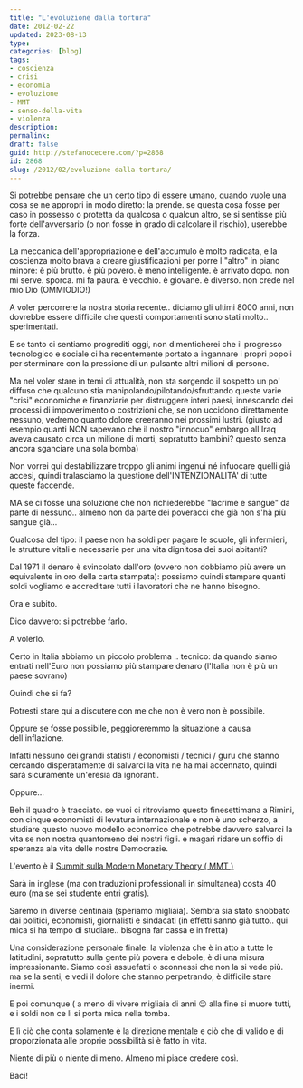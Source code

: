 ```yaml
---
title: "L'evoluzione dalla tortura"
date: 2012-02-22
updated: 2023-08-13
type: 
categories: [blog]
tags:
- coscienza
- crisi
- economia
- evoluzione
- MMT
- senso-della-vita
- violenza
description: 
permalink: 
draft: false
guid: http://stefanocecere.com/?p=2868
id: 2868
slug: /2012/02/evoluzione-dalla-tortura/
---
```


Si potrebbe pensare che un certo tipo di essere umano, quando vuole una cosa se ne appropri in modo diretto: la prende. se questa cosa fosse per caso in possesso o protetta da qualcosa o qualcun altro, se si sentisse più forte dell'avversario (o non fosse in grado di calcolare il rischio), userebbe la forza.

La meccanica dell'appropriazione e dell'accumulo è molto radicata, e la coscienza molto brava a creare giustificazioni per porre l'"altro" in piano minore: è più brutto. è più povero. è meno intelligente. è arrivato dopo. non mi serve. sporca. mi fa paura. è vecchio. è giovane. è diverso. non crede nel mio Dio (OMMIODIO!)

A voler percorrere la nostra storia recente.. diciamo gli ultimi 8000 anni, non dovrebbe essere difficile che questi comportamenti sono stati molto.. sperimentati.

E se tanto ci sentiamo progrediti oggi, non dimenticherei che il progresso tecnologico e sociale ci ha recentemente portato a ingannare i propri popoli per sterminare con la pressione di un pulsante altri milioni di persone.

Ma nel voler stare in temi di attualità, non sta sorgendo il sospetto un po' diffuso che qualcuno stia manipolando/pilotando/sfruttando queste varie "crisi" economiche e finanziarie per distruggere interi paesi, innescando dei processi di impoverimento o costrizioni che, se non uccidono direttamente nessuno, vedremo quanto dolore creeranno nei prossimi lustri. (giusto ad esempio quanti NON sapevano che il nostro "innocuo" embargo all'Iraq aveva causato circa un milione di morti, sopratutto bambini? questo senza ancora sganciare una sola bomba)

Non vorrei qui destabilizzare troppo gli animi ingenui né infuocare quelli già accesi, quindi tralasciamo la questione dell'INTENZIONALITÀ' di tutte queste faccende.

MA se ci fosse una soluzione che non richiederebbe "lacrime e sangue" da parte di nessuno.. almeno non da parte dei poveracci che già non s'hà più sangue già…

Qualcosa del tipo: il paese non ha soldi per pagare le scuole, gli infermieri, le strutture vitali e necessarie per una vita dignitosa dei suoi abitanti?
  
Dal 1971 il denaro è svincolato dall'oro (ovvero non dobbiamo più avere un equivalente in oro della carta stampata): possiamo quindi stampare quanti soldi vogliamo e accreditare tutti i lavoratori che ne hanno bisogno.

Ora e subito.

Dico davvero: si potrebbe farlo.

A volerlo.

Certo in Italia abbiamo un piccolo problema .. tecnico: da quando siamo entrati nell'Euro non possiamo più stampare denaro (l'Italia non è più un paese sovrano)

Quindi che si fa?

Potresti stare qui a discutere con me che non è vero non è possibile.

Oppure se fosse possibile, peggioreremmo la situazione a causa dell'inflazione.

Infatti nessuno dei grandi statisti / economisti / tecnici / guru che stanno cercando disperatamente di salvarci la vita ne ha mai accennato, quindi sarà sicuramente un'eresia da ignoranti.

Oppure…

Beh il quadro è tracciato. se vuoi ci ritroviamo questo finesettimana a Rimini, con cinque economisti di levatura internazionale e non è uno scherzo, a studiare questo nuovo modello economico che potrebbe davvero salvarci la vita se non nostra quantomeno dei nostri figli. e magari ridare un soffio di speranza ala vita delle nostre Democrazie.

L'evento è il [Summit sulla Modern Monetary Theory ( MMT )](http://democraziammt.info/)

Sarà in inglese (ma con traduzioni professionali in simultanea) costa 40 euro (ma se sei studente entri gratis).
  
Saremo in diverse centinaia (speriamo migliaia). Sembra sia stato snobbato dai politici, economisti, giornalisti e sindacati (in effetti sanno già tutto.. qui mica si ha tempo di studiare.. bisogna far cassa e in fretta)

Una considerazione personale finale: la violenza che è in atto a tutte le latitudini, sopratutto sulla gente più povera e debole, è di una misura impressionante. Siamo così assuefatti o sconnessi che non la si vede più. ma se la senti, e vedi il dolore che stanno perpetrando, è difficile stare inermi.

E poi comunque ( a meno di vivere migliaia di anni 😉 alla fine si muore tutti, e i soldi non ce li si porta mica nella tomba.
  
E lì ciò che conta solamente è la direzione mentale e ciò che di valido e di proporzionata alle proprie possibilità si è fatto in vita.

Niente di più o niente di meno. Almeno mi piace credere così.

Baci!